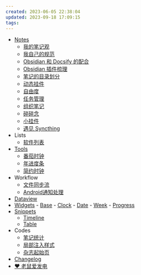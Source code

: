 ```yaml
---
created: 2023-06-05 22:38:04
updated: 2023-09-18 17:09:15
tags: 
---
```

- [Notes](/Notes/)
  - [我的笔记观](/Notes/0000_我的笔记观.md)
  - [我自己的规范](/Notes/0001_我自己的规范.md)
  - [Obsidian 和 Docsify 的配合](/Notes/0002_Obsidian和Docsify的配合.md)
  - [Obsidian 插件梳理](/Notes/0003_Obsidian插件梳理.md)
  - [笔记的目录划分](/Notes/0004_笔记的目录划分.md)
  - [动态挂件](/Notes/0005_动态挂件.md)
  - [自由度](/Notes/0006_自由度.md)
  - [任务管理](/Notes/0007_任务管理.md)
  - [组织笔记](/Notes/0008_组织笔记.md)
  - [碎碎念](/Notes/0009_碎碎念.md)
  - [小挂件](/Notes/0010_小挂件.md)
  - [遇见 Syncthing](/Notes/0011_遇见Syncthing.md)
- Lists
  - [软件列表](/List/Software.md)
- [Tools](/Tools/)
  - [番茄时钟](/Tools/TomatoTimer.md)
  - [年进度条](/Tools/YearProgress.md)
  - [简约时钟](/Tools/Clock.md)
- Workflow
  - [文件同步流](/Workflow/FileSync.md)
  - [Android通知处理](/Workflow/Android通知处理规则.md)
-  [Dataview](/Dataview/)
  -  [Widgets](/Dataview/Widgets/)
    -  [Base](/Dataview/Widgets/Base/)
    - [Clock](/Dataview/Widgets/Clock/)
    - [Date](/Dataview/Widgets/Date/)
    - [Week](/Dataview/Widgets/Week/)
    - [Progress](/Dataview/Widgets/Progress/)
  - [Snippets](/Dataview/Snippets/)
    - [Timeline](/Dataview/Snippets/Timeline/)
    - [Table](/Dataview/Snippets/Table/)
- Codes
  -  [笔记统计](/Dataview/笔记统计)
  - [局部注入样式](/Dataview/局部注入样式)
  - [杂志起始页](/Dataview/杂志起始页)
- [Changelog](/Resource/pages/Changelog.md)
- <a href="https://afdian.net/a/daomishu" target="_blank" data-umami-event="afdian-nav">❤️ 老鼠爱发电</a>